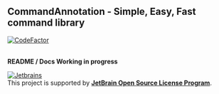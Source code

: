## CommandAnnotation - Simple, Easy, Fast command library
[![CodeFactor](https://www.codefactor.io/repository/github/milkyway0308/commandannotation/badge/master)](https://www.codefactor.io/repository/github/milkyway0308/commandannotation/overview/master)
<br><br>

**README / Docs Working in progress**

[![Jetbrains](https://i.ibb.co/0mGK8Yp/jetbrains-variant-4-grayscale.png)](https://www.jetbrains.com/?from=CommandAnnotation)<br>
This project is supported by <b>[JetBrain Open Source License Program](https://www.jetbrains.com/community/opensource/#support)</b>.
